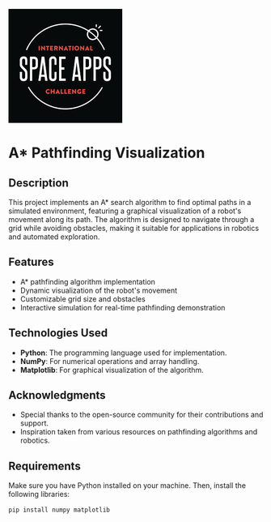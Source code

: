 ![Pathfinding Visualization](nasa.png)
# A* Pathfinding Visualization

## Description
This project implements an A* search algorithm to find optimal paths in a simulated environment, featuring a graphical visualization of a robot's movement along its path. The algorithm is designed to navigate through a grid while avoiding obstacles, making it suitable for applications in robotics and automated exploration.

## Features
- A* pathfinding algorithm implementation
- Dynamic visualization of the robot's movement
- Customizable grid size and obstacles
- Interactive simulation for real-time pathfinding demonstration

## Technologies Used
- **Python**: The programming language used for implementation.
- **NumPy**: For numerical operations and array handling.
- **Matplotlib**: For graphical visualization of the algorithm.

## Acknowledgments
- Special thanks to the open-source community for their contributions and support.
- Inspiration taken from various resources on pathfinding algorithms and robotics.


## Requirements
Make sure you have Python installed on your machine. Then, install the following libraries:

```bash
pip install numpy matplotlib



